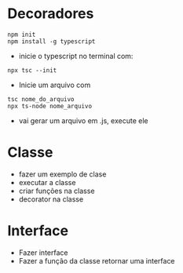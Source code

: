 # Decoradores

```
npm init
npm install -g typescript
```

* inicie o typescript no terminal com: 
```
npx tsc --init
```
 
 * Inicie um arquivo com 
 ```
 tsc nome_do_arquivo
 npx ts-node nome_arquivo
 ```

 * vai gerar um arquivo em .js, execute ele

 # Classe 

* fazer um exemplo de clase
* executar a classe 
* criar funções na classe
* decorator na classe

# Interface

* Fazer interface
* Fazer a função da classe retornar uma interface




